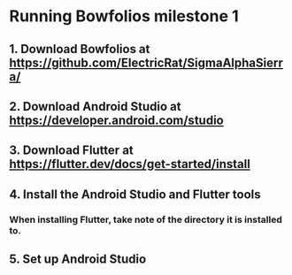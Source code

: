 

# Running Bowfolios milestone 1

## 1. Download Bowfolios at https://github.com/ElectricRat/SigmaAlphaSierra/

## 2. Download Android Studio at https://developer.android.com/studio

## 3. Download Flutter at https://flutter.dev/docs/get-started/install

## 4. Install the Android Studio and Flutter tools

### When installing Flutter, take note of the directory it is installed to.

## 5. Set up Android Studio 
